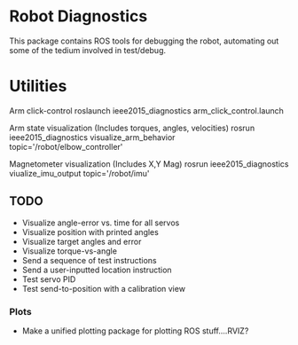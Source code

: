 Robot Diagnostics
=================


This package contains ROS tools for debugging the robot, automating out some of the tedium involved in test/debug.


# Utilities

Arm click-control
    roslaunch ieee2015_diagnostics arm_click_control.launch

Arm state visualization (Includes torques, angles, velocities)
    rosrun ieee2015_diagnostics visualize_arm_behavior topic='/robot/elbow_controller'

Magnetometer visualization (Includes X,Y Mag)
    rosrun ieee2015_diagnostics viualize_imu_output topic='/robot/imu'


## TODO

- Visualize angle-error vs. time for all servos
- Visualize position with printed angles
- Visualize target angles and error
- Visualize torque-vs-angle
- Send a sequence of test instructions
- Send a user-inputted location instruction
- Test servo PID
- Test send-to-position with a calibration view

### Plots
- Make a unified plotting package for plotting ROS stuff....RVIZ?